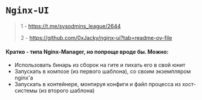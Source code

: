 # `Nginx-UI`

> 1 - https://t.me/sysodmins_league/2644
> 
> 2 - https://github.com/0xJacky/nginx-ui?tab=readme-ov-file

#### Кратко - типа Nginx-Manager, но попроще вроде бы. Можно:
 - Использовать бинарь из сборок на гите и пихать его в свой юнит
 - Запускать в композе (из первого шаблона), со своим экземпляром nginx'а
 - Запускать в контейнере, монтируя конфиги и файл процесса из хост-системы (из второго шаблона)